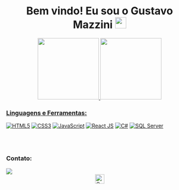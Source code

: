 <h1 align="center">
  Bem vindo! Eu sou o Gustavo Mazzini 
  <img src="https://i.imgur.com/ATEHSYp.gif" width="30px"/>
</h1>



<div align="center">
  <a href="https://github.com/Eduardo00073/">
  <img height="165em" src="https://github-readme-stats.vercel.app/api?username=Eduardo00073&show_icons=true&theme=transparent"/>
  <img height="165em" src="https://github-readme-stats.vercel.app/api/top-langs/?username=Eduardo00073&theme=transparent"/>
</div>


<!-- https://dev.to/envoy_/150-badges-for-github-pnk -->

<div align="left" style="display: inline-block; margin-bottom: 15px;">
  <h3 align="left">Linguagens e Ferramentas:</h3>
  
  <a href="#"><img src="https://img.shields.io/badge/HTML5-E34F26?style=for-the-badge&logo=html5&logoColor=white" alt="HTML5"></a>
  <a href="#"><img src="https://img.shields.io/badge/CSS3-1572B6?style=for-the-badge&logo=css3&logoColor=white" alt="CSS3"></a>
  <a href="#"><img src="https://img.shields.io/badge/JavaScript-F7DF1E?style=for-the-badge&logo=javascript&logoColor=white" alt="JavaScript"></a>
  <a href="#"><img src="https://img.shields.io/badge/React-61DAFB?style=for-the-badge&logo=react&logoColor=white" alt="React JS"></a>
  <a href="https://github.com/Gustavo923/C-Sharp"><img src="https://img.shields.io/badge/C%23-239120?style=for-the-badge&logo=c-sharp&logoColor=white" alt="C#"></a>
  <a href="#"><img src="https://img.shields.io/badge/Microsoft_SQL_Server-CC2927?style=for-the-badge&logo=microsoft-sql-server&logoColor=white" alt="SQL Server"></a>
</div>



<div align="left" style="display: inline_block"><br>
  <h3 align="left">Contato:</h3>
  <a href="https://www.linkedin.com/in/edu7" target="_blank"><img src="https://img.shields.io/badge/-LinkedIn-%230077B5?style=for-the-badge&logo=linkedin&logoColor=white" target="_blank"></a> 
</div>

  <div  align="center">
 <a href="#"><img  height="25" src="https://komarev.com/ghpvc/?username=Gustavo923&label=Profile%20Views&color=0165f1&style=flat" alt="Gustavo923"/></a> 
</div>
